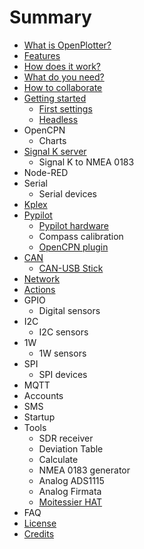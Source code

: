 # Summary

* [What is OpenPlotter?](README.md)
* [Features](features.md)
* [How does it work?](how-does-it-work.md)
* [What do you need?](what-do-you-need.md)
* [How to collaborate](how-to-collaborate.md)
* [Getting started](getting-started/README.md)
  * [First settings](getting-started/first-settings.md)
  * [Headless](getting-started/headless.md)
* OpenCPN
  * Charts
* [Signal K server](signal-k-server/README.md)
  * Signal K to NMEA 0183
* Node-RED
* Serial
  * Serial devices
* [Kplex](kplex.md)
* [Pypilot](pypilot/README.md)
  * [Pypilot hardware](pypilot/pypilot-hardware.md)
  * Compass calibration
  * [OpenCPN plugin](pypilot/opencpn-plugin.md)
* [CAN](can/README.md)
  * [CAN-USB Stick](can/can-usb-stick.md)
* [Network](network.md)
* [Actions](actions.md)
* GPIO
  * Digital sensors
* I2C
  * I2C sensors
* 1W
  * 1W sensors
* SPI
  * SPI devices
* MQTT
* Accounts
* SMS
* Startup
* Tools
  * SDR receiver
  * Deviation Table
  * Calculate
  * NMEA 0183 generator
  * Analog ADS1115
  * Analog Firmata
  * [Moitessier HAT](tools/moitessier-hat.md)
* FAQ
* [License](license.md)
* [Credits](credits.md)

